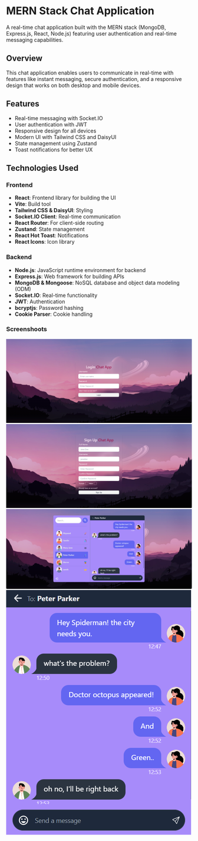 # MERN Stack Chat Application

A real-time chat application built with the MERN stack (MongoDB, Express.js, React, Node.js) featuring user authentication and real-time messaging capabilities.

## Overview

This chat application enables users to communicate in real-time with features like instant messaging, secure authentication, and a responsive design that works on both desktop and mobile devices.

## Features

- Real-time messaging with Socket.IO
- User authentication with JWT
- Responsive design for all devices
- Modern UI with Tailwind CSS and DaisyUI
- State management using Zustand
- Toast notifications for better UX

## Technologies Used

### Frontend

- **React**: Frontend library for building the UI
- **Vite**: Build tool
- **Tailwind CSS & DaisyUI**: Styling
- **Socket.IO Client**: Real-time communication
- **React Router**: For client-side routing
- **Zustand**: State management
- **React Hot Toast**: Notifications
- **React Icons**: Icon library

### Backend

- **Node.js**: JavaScript runtime environment for backend
- **Express.js**: Web framework for building APIs
- **MongoDB & Mongoose**: NoSQL database and object data modeling (ODM)
- **Socket.IO**: Real-time functionality
- **JWT**: Authentication
- **bcryptjs**: Password hashing
- **Cookie Parser**: Cookie handling

### Screenshoots

![Login Page](./login.png)
![Signup Modal](./signup.png)
![Home Page](./home.png)
![Home Mobile](./home-mobil.png)


